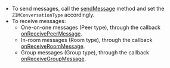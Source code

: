 <div class="mk-hint">

- To send messages, call the [sendMessage](@sendMessage) method and set the `ZIMConversationType` accordingly.
- To receive messages:
    - One-on-one messages (Peer type), through the callback [onReceivePeerMessage](@onReceivePeerMessage).
    - In-room messages (Room type), through the callback [onReceiveRoomMessage](@onReceiveRoomMessage).
    - Group messages (Group type), through the callback [onReceiveGroupMessage](@onReceiveGroupMessage).
</div>




